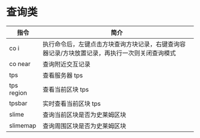# 查询类
| 指令                                                               | 简介                                                                                          |
| ------------------------------------------------------------------ | --------------------------------------------------------------------------------------------- |
| <MinecraftCommand class="borderless">co i</MinecraftCommand>       | 执行命令后，左键点击方块查询方块记录，右键查询容器记录/方块放置记录，再执行一次则关闭查询模式 |
| <MinecraftCommand class="borderless">co near</MinecraftCommand>    | 查询附近交互记录                                                                              |
| <MinecraftCommand class="borderless">tps</MinecraftCommand>        | 查看服务器 tps                                                                                |
| <MinecraftCommand class="borderless">tps region</MinecraftCommand> | 查看当前区块 tps                                                                              |
| <MinecraftCommand class="borderless">tpsbar</MinecraftCommand>     | 实时查看当前区块 tps                                                                          |
| <MinecraftCommand class="borderless">slime</MinecraftCommand>      | 查询当前区块是否为史莱姆区块                                                                  |
| <MinecraftCommand class="borderless">slimemap</MinecraftCommand>   | 查询周围区块是否为史莱姆区块                                                                  |